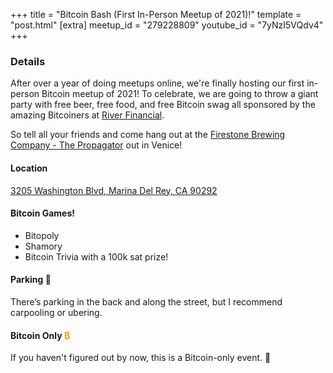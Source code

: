 +++
title = "Bitcoin Bash (First In-Person Meetup of 2021)!"
template = "post.html"
[extra]
meetup_id = "279228809"
youtube_id = "7yNzI5VQdv4"
+++

### Details  

After over a year of doing meetups online, we're finally hosting our first in-person Bitcoin meetup 
of 2021! To celebrate, we are going to throw a giant party with free beer, free food, and free Bitcoin 
swag all sponsored by the amazing Bitcoiners at [River Financial](https://river.com/).

So tell all your friends and come hang out at the 
[Firestone Brewing Company - The Propagator](https://www.firestonebeer.com/venice/) out in Venice!

#### Location

[3205 Washington Blvd, Marina Del Rey, CA 90292](https://www.google.com/maps/place/Firestone+Walker+Brewing+Company+-+The+Propagator/@33.9897021,-118.4507996,17z/data=!4m5!3m4!1s0x80c2ba8e60657d9d:0xd2a5b52d0dbd13bd!8m2!3d33.9898556!4d-118.4485472)

#### Bitcoin Games! 

  - Bitopoly
  - Shamory
  - Bitcoin Trivia with a 100k sat prize!

#### Parking 🚗

There’s parking in the back and along the street, but I recommend carpooling or ubering.

#### Bitcoin Only <font color="#FF9900">₿</font>
 
If you haven't figured out by now, this is a Bitcoin-only event. 🙂